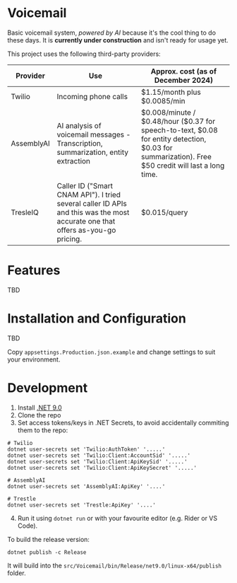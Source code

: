 # Voicemail

Basic voicemail system, *powered by AI* because it's the cool thing to do these days. It is **currently under construction** and isn't ready for usage yet.

This project uses the following third-party providers:

|Provider|Use|Approx. cost (as of December 2024)|
|--|--|--|
|Twilio|Incoming phone calls|\$1.15/month plus \$0.0085/min|
|AssemblyAI|AI analysis of voicemail messages - Transcription, summarization, entity extraction|\$0.008/minute / \$0.48/hour (\$0.37 for speech-to-text, \$0.08 for entity detection, \$0.03 for summarization). Free \$50 credit will last a long time.|
|TresleIQ|Caller ID ("Smart CNAM API"). I tried several caller ID APIs and this was the most accurate one that offers as-you-go pricing.|$0.015/query

# Features

TBD

# Installation and Configuration

TBD

Copy `appsettings.Production.json.example` and change settings to suit your environment.

# Development

1. Install [.NET 9.0](https://learn.microsoft.com/en-us/dotnet/core/install/linux)
2. Clone the repo
3. Set access tokens/keys in .NET Secrets, to avoid accidentally commiting them to the repo:
```
# Twilio
dotnet user-secrets set 'Twilio:AuthToken' '.....'
dotnet user-secrets set 'Twilio:Client:AccountSid' '.....'
dotnet user-secrets set 'Twilio:Client:ApiKeySid' '.....'
dotnet user-secrets set 'Twilio:Client:ApiKeySecret' '.....'

# AssemblyAI
dotnet user-secrets set 'AssemblyAI:ApiKey' '....'

# Trestle
dotnet user-secrets set 'Trestle:ApiKey' '....'
```
4. Run it using `dotnet run` or with your favourite editor (e.g. Rider or VS Code).

To build the release version:
```shell
dotnet publish -c Release
```
It will build into the `src/Voicemail/bin/Release/net9.0/linux-x64/publish` folder.
